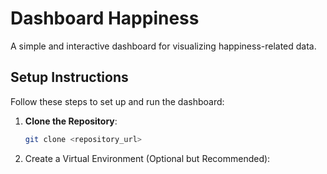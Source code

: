 # Dashboard Happiness

A simple and interactive dashboard for visualizing happiness-related data.

## Setup Instructions

Follow these steps to set up and run the dashboard:

1. **Clone the Repository**:
   ```bash
   git clone <repository_url>

2. Create a Virtual Environment (Optional but Recommended):
